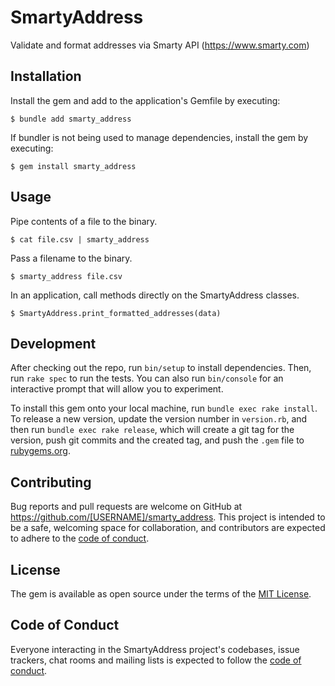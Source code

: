 # SmartyAddress

Validate and format addresses via Smarty API (https://www.smarty.com)

## Installation

Install the gem and add to the application's Gemfile by executing:

    $ bundle add smarty_address

If bundler is not being used to manage dependencies, install the gem by executing:

    $ gem install smarty_address

## Usage

Pipe contents of a file to the binary.

    $ cat file.csv | smarty_address

Pass a filename to the binary.

    $ smarty_address file.csv

In an application, call methods directly on the SmartyAddress classes.

    $ SmartyAddress.print_formatted_addresses(data)

## Development

After checking out the repo, run `bin/setup` to install dependencies. Then, run `rake spec` to run the tests. You can also run `bin/console` for an interactive prompt that will allow you to experiment.

To install this gem onto your local machine, run `bundle exec rake install`. To release a new version, update the version number in `version.rb`, and then run `bundle exec rake release`, which will create a git tag for the version, push git commits and the created tag, and push the `.gem` file to [rubygems.org](https://rubygems.org).

## Contributing

Bug reports and pull requests are welcome on GitHub at https://github.com/[USERNAME]/smarty_address. This project is intended to be a safe, welcoming space for collaboration, and contributors are expected to adhere to the [code of conduct](https://github.com/[USERNAME]/smarty_address/blob/master/CODE_OF_CONDUCT.md).

## License

The gem is available as open source under the terms of the [MIT License](https://opensource.org/licenses/MIT).

## Code of Conduct

Everyone interacting in the SmartyAddress project's codebases, issue trackers, chat rooms and mailing lists is expected to follow the [code of conduct](https://github.com/[USERNAME]/smarty_address/blob/master/CODE_OF_CONDUCT.md).
